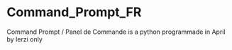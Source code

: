 # Command_Prompt_FR
Command Prompt / Panel de Commande is a python programmade in April by Ierzi only

